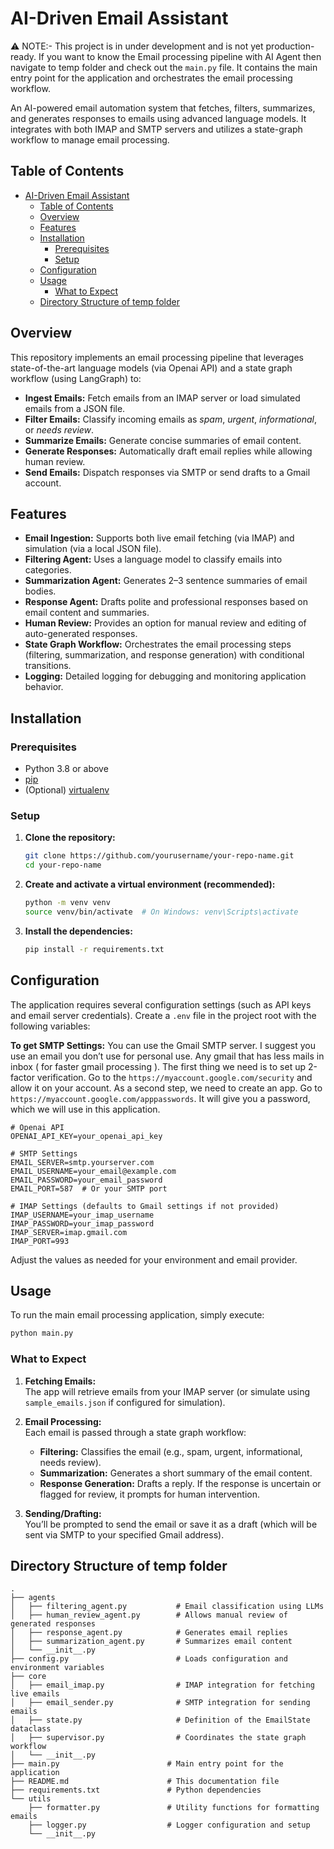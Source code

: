 # AI-Driven Email Assistant

⚠️ NOTE:- This project is in under development and is not yet production-ready. If you want to know the Email processing pipeline with AI Agent then navigate to temp folder and check out the `main.py` file. It contains the main entry point for the application and orchestrates the email processing workflow.

An AI-powered email automation system that fetches, filters, summarizes, and generates responses to emails using advanced language models. It integrates with both IMAP and SMTP servers and utilizes a state-graph workflow to manage email processing.

<!-- You can read my blog to get better understanding of the projet - [here](https://medium.com/@parthshr370/building-your-first-agent-with-openai-ai-email-agent-e6f17d3c290e) -->

## Table of Contents

- [AI-Driven Email Assistant](#ai-driven-email-assistant)
  - [Table of Contents](#table-of-contents)
  - [Overview](#overview)
  - [Features](#features)
  - [Installation](#installation)
    - [Prerequisites](#prerequisites)
    - [Setup](#setup)
  - [Configuration](#configuration)
  - [Usage](#usage)
    - [What to Expect](#what-to-expect)
  - [Directory Structure of temp folder](#directory-structure-of-temp-folder)

## Overview

This repository implements an email processing pipeline that leverages state-of-the-art language models (via Openai API) and a state graph workflow (using LangGraph) to:

- **Ingest Emails:** Fetch emails from an IMAP server or load simulated emails from a JSON file.
- **Filter Emails:** Classify incoming emails as _spam_, _urgent_, _informational_, or _needs review_.
- **Summarize Emails:** Generate concise summaries of email content.
- **Generate Responses:** Automatically draft email replies while allowing human review.
- **Send Emails:** Dispatch responses via SMTP or send drafts to a Gmail account.

## Features

- **Email Ingestion:** Supports both live email fetching (via IMAP) and simulation (via a local JSON file).
- **Filtering Agent:** Uses a language model to classify emails into categories.
- **Summarization Agent:** Generates 2–3 sentence summaries of email bodies.
- **Response Agent:** Drafts polite and professional responses based on email content and summaries.
- **Human Review:** Provides an option for manual review and editing of auto-generated responses.
- **State Graph Workflow:** Orchestrates the email processing steps (filtering, summarization, and response generation) with conditional transitions.
- **Logging:** Detailed logging for debugging and monitoring application behavior.

## Installation

### Prerequisites

- Python 3.8 or above
- [pip](https://pip.pypa.io/)
- (Optional) [virtualenv](https://virtualenv.pypa.io/)

### Setup

1. **Clone the repository:**

   ```bash
   git clone https://github.com/yourusername/your-repo-name.git
   cd your-repo-name
   ```

2. **Create and activate a virtual environment (recommended):**

   ```bash
   python -m venv venv
   source venv/bin/activate  # On Windows: venv\Scripts\activate
   ```

3. **Install the dependencies:**

   ```bash
   pip install -r requirements.txt
   ```

## Configuration

The application requires several configuration settings (such as API keys and email server credentials). Create a `.env` file in the project root with the following variables:

**To get SMTP Settings:**
You can use the Gmail SMTP server. I suggest you use an email you don’t use for personal use. Any gmail that has less mails in inbox ( for faster gmail processing ).
The first thing we need is to set up 2-factor verification. Go to the `https://myaccount.google.com/security` and allow it on your account.
As a second step, we need to create an app. Go to `https://myaccount.google.com/apppasswords`. It will give you a password, which we will use in this application.

```dotenv
# Openai API
OPENAI_API_KEY=your_openai_api_key

# SMTP Settings
EMAIL_SERVER=smtp.yourserver.com
EMAIL_USERNAME=your_email@example.com
EMAIL_PASSWORD=your_email_password
EMAIL_PORT=587  # Or your SMTP port

# IMAP Settings (defaults to Gmail settings if not provided)
IMAP_USERNAME=your_imap_username
IMAP_PASSWORD=your_imap_password
IMAP_SERVER=imap.gmail.com
IMAP_PORT=993
```

Adjust the values as needed for your environment and email provider.

## Usage

To run the main email processing application, simply execute:

```bash
python main.py
```

### What to Expect

1. **Fetching Emails:**  
   The app will retrieve emails from your IMAP server (or simulate using `sample_emails.json` if configured for simulation).

2. **Email Processing:**  
   Each email is passed through a state graph workflow:

   - **Filtering:** Classifies the email (e.g., spam, urgent, informational, needs review).
   - **Summarization:** Generates a short summary of the email content.
   - **Response Generation:** Drafts a reply. If the response is uncertain or flagged for review, it prompts for human intervention.

3. **Sending/Drafting:**  
   You’ll be prompted to send the email or save it as a draft (which will be sent via SMTP to your specified Gmail address).

## Directory Structure of temp folder

```plaintext
.
├── agents
│   ├── filtering_agent.py           # Email classification using LLMs
│   ├── human_review_agent.py        # Allows manual review of generated responses
│   ├── response_agent.py            # Generates email replies
│   ├── summarization_agent.py       # Summarizes email content
│   └── __init__.py
├── config.py                        # Loads configuration and environment variables
├── core
│   ├── email_imap.py                # IMAP integration for fetching live emails
│   ├── email_sender.py              # SMTP integration for sending emails
│   ├── state.py                     # Definition of the EmailState dataclass
│   ├── supervisor.py                # Coordinates the state graph workflow
│   └── __init__.py
├── main.py                        # Main entry point for the application
├── README.md                      # This documentation file
├── requirements.txt               # Python dependencies
└── utils
    ├── formatter.py               # Utility functions for formatting emails
    ├── logger.py                  # Logger configuration and setup
    └── __init__.py
```
